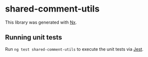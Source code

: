 # shared-comment-utils

This library was generated with [Nx](https://nx.dev).

## Running unit tests

Run `ng test shared-comment-utils` to execute the unit tests via [Jest](https://jestjs.io).
